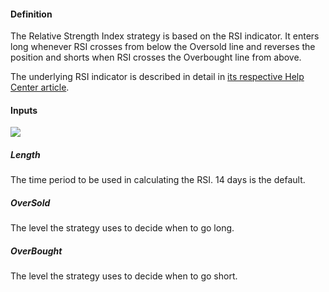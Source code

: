 #### Definition

The Relative Strength Index strategy is based on the RSI indicator. It enters long whenever RSI crosses from below the Oversold line and reverses the position and shorts when RSI crosses the Overbought line from above.

The underlying RSI indicator is described in detail in [its respective Help Center article](https://www.tradingview.com/chart/?solution=43000502338).

#### Inputs

![](https://s3.amazonaws.com/cdn.freshdesk.com/data/helpdesk/attachments/production/43266498954/original/QeurEa7vm9KXFCN0G0-2YM-mgdwzzQasaA.png?1635326979)

##### Length

The time period to be used in calculating the RSI. 14 days is the default.

##### OverSold

The level the strategy uses to decide when to go long.

##### OverBought

The level the strategy uses to decide when to go short.